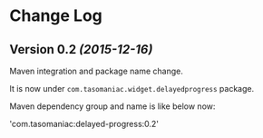 Change Log
==========

Version 0.2 *(2015-12-16)*
----------------------------

Maven integration and package name change.

It is now under `com.tasomaniac.widget.delayedprogress` package.

Maven dependency group and name is like below now:

'com.tasomaniac:delayed-progress:0.2'
